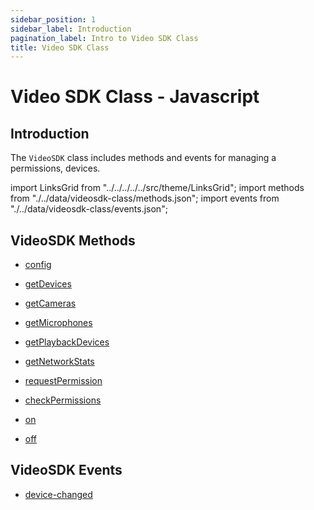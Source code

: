 ```yaml
---
sidebar_position: 1
sidebar_label: Introduction
pagination_label: Intro to Video SDK Class
title: Video SDK Class
---
```


# Video SDK Class - Javascript

<div class="sdk-api-ref">

## Introduction

The `VideoSDK` class includes methods and events for managing a permissions, devices.

import LinksGrid from "../../../../../src/theme/LinksGrid";
import methods from "./../data/videosdk-class/methods.json";
import events from "./../data/videosdk-class/events.json";

## VideoSDK Methods

<div class="row">

<div class="col col--4 margin-bottom--sm" >

- [config](./methods#config)

</div>
<div class="col col--4 margin-bottom--sm" >

- [getDevices](./methods#getdevices)

</div>
<div class="col col--4 margin-bottom--sm" >

- [getCameras](./methods#getcameras)

</div>
<div class="col col--4 margin-bottom--sm" >

- [getMicrophones](./methods#getmicrophones)

</div>
<div class="col col--4 margin-bottom--sm" >

- [getPlaybackDevices](./methods#getplaybackdevices)

</div>
<div class="col col--4 margin-bottom--sm" >

- [getNetworkStats](./methods#getnetworkstats)

</div>
<div class="col col--4 margin-bottom--sm" >

- [requestPermission](./methods#requestpermission)

</div>
<div class="col col--4 margin-bottom--sm" >

- [checkPermissions](./methods#checkpermissions)

</div>
<div class="col col--4 margin-bottom--sm" >

- [on](./methods#on)

</div>
<div class="col col--4 margin-bottom--sm" >

- [off](./methods#off)

</div>

</div>

## VideoSDK Events

<div class="row">

<div class="col col--4 margin-bottom--sm" >

- [device-changed](./events#device-changed)

</div>

</div>

</div>
